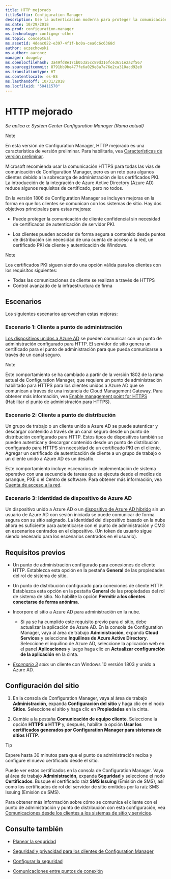 ```yaml
---
title: HTTP mejorado
titleSuffix: Configuration Manager
description: Use la autenticación moderna para proteger la comunicación de cliente sin necesidad de certificados PKI.
ms.date: 10/29/2018
ms.prod: configuration-manager
ms.technology: configmgr-other
ms.topic: conceptual
ms.assetid: 4deac022-e397-4f1f-bc0a-cea6c6c6368d
author: aczechowski
ms.author: aaroncz
manager: dougeby
ms.openlocfilehash: 3a49fd8e171b053a5cc89d316fce3651e2a2f567
ms.sourcegitcommit: 8791bb9be477fe6a029e8a7a76e2ca310acd92e0
ms.translationtype: HT
ms.contentlocale: es-ES
ms.lasthandoff: 10/31/2018
ms.locfileid: "50411570"
---
```

# <a name="enhanced-http"></a>HTTP mejorado

*Se aplica a: System Center Configuration Manager (Rama actual)*

<!--1356889,1358460-->

> [!Note]  
> En esta versión de Configuration Manager, HTTP mejorado es una característica de versión preliminar. Para habilitarla, vea [Características de versión preliminar](/sccm/core/servers/manage/pre-release-features).  

Microsoft recomienda usar la comunicación HTTPS para todas las vías de comunicación de Configuration Manager, pero es un reto para algunos clientes debido a la sobrecarga de administración de los certificados PKI. La introducción de la integración de Azure Active Directory (Azure AD) reduce algunos requisitos de certificado, pero no todos. 

En la versión 1806 de Configuration Manager se incluyen mejoras en la forma en que los clientes se comunican con los sistemas de sitio. Hay dos objetivos principales para estas mejoras:  

- Puede proteger la comunicación de cliente confidencial sin necesidad de certificados de autenticación de servidor PKI.  

- Los clientes pueden acceder de forma segura a contenido desde puntos de distribución sin necesidad de una cuenta de acceso a la red, un certificado PKI de cliente y autenticación de Windows.  

> [!Note]  
> Los certificados PKI siguen siendo una opción válida para los clientes con los requisitos siguientes:   
> - Todas las comunicaciones de cliente se realizan a través de HTTPS  
> - Control avanzado de la infraestructura de firma  


## <a name="bkmk_scenario"></a>Escenarios

Los siguientes escenarios aprovechan estas mejoras:  


### <a name="bkmk_scenario1"></a> Escenario 1: Cliente a punto de administración
<!--1356889-->

[Los dispositivos unidos a Azure AD](https://docs.microsoft.com/azure/active-directory/device-management-introduction#azure-ad-joined-devices) se pueden comunicar con un punto de administración configurado para HTTP. El servidor de sitio genera un certificado para el punto de administración para que pueda comunicarse a través de un canal seguro.   

> [!Note]  
> Este comportamiento se ha cambiado a partir de la versión 1802 de la rama actual de Configuration Manager, que requiere un punto de administración habilitado para HTTPS para los clientes unidos a Azure AD que se comunican a través de una instancia de Cloud Management Gateway. Para obtener más información, vea [Enable management point for HTTPS](/sccm/core/clients/manage/cmg/certificates-for-cloud-management-gateway#bkmk_mphttps) (Habilitar el punto de administración para HTTPS).  


### <a name="bkmk_scenario2"></a> Escenario 2: Cliente a punto de distribución
<!--1358228-->

Un grupo de trabajo o un cliente unido a Azure AD se puede autenticar y descargar contenido a través de un canal seguro desde un punto de distribución configurado para HTTP. Estos tipos de dispositivos también se pueden autenticar y descargar contenido desde un punto de distribución configurado para HTTPS sin necesidad de un certificado PKI en el cliente. Agregar un certificado de autenticación de cliente a un grupo de trabajo o un cliente unido a Azure AD es un desafío.

Este comportamiento incluye escenarios de implementación de sistema operativo con una secuencia de tareas que se ejecuta desde el medios de arranque, PXE o el Centro de software. Para obtener más información, vea [Cuenta de acceso a la red](/sccm/core/plan-design/hierarchy/accounts#network-access-account).<!--1358278-->


### <a name="bkmk_scenario3"></a> Escenario 3: Identidad de dispositivo de Azure AD 
<!--1358460-->

Un dispositivo unido a Azure AD o un [dispositivo de Azure AD híbrido](https://docs.microsoft.com/azure/active-directory/device-management-introduction#hybrid-azure-ad-joined-devices) sin un usuario de Azure AD con sesión iniciada se puede comunicar de forma segura con su sitio asignado. La identidad del dispositivo basado en la nube ahora es suficiente para autenticarse con el punto de administración y CMG en escenarios centrados en el dispositivo. (Un token de usuario sigue siendo necesario para los escenarios centrados en el usuario).  


## <a name="prerequisites"></a>Requisitos previos  

- Un punto de administración configurado para conexiones de cliente HTTP. Establezca esta opción en la pestaña **General** de las propiedades del rol de sistema de sitio.  

- Un punto de distribución configurado para conexiones de cliente HTTP. Establezca esta opción en la pestaña **General** de las propiedades del rol de sistema de sitio. No habilite la opción **Permitir a los clientes conectarse de forma anónima**.  

- Incorpore el sitio a Azure AD para administración en la nube.  

    - Si ya se ha cumplido este requisito previo para el sitio, debe actualizar la aplicación de Azure AD. En la consola de Configuration Manager, vaya al área de trabajo **Administración**, expanda **Cloud Services** y seleccione **Inquilinos de Azure Active Directory**. Seleccione el inquilino de Azure AD, seleccione la aplicación web en el panel **Aplicaciones** y luego haga clic en **Actualizar configuración de la aplicación** en la cinta.  

- *[Escenario 3](#bkmk_scenario3) solo*: un cliente con Windows 10 versión 1803 y unido a Azure AD. 



## <a name="configure-the-site"></a>Configuración del sitio

1. En la consola de Configuration Manager, vaya al área de trabajo **Administración**, expanda **Configuración del sitio** y haga clic en el nodo **Sitios**. Seleccione el sitio y haga clic en **Propiedades** en la cinta.  

2. Cambie a la pestaña **Comunicación de equipo cliente**. Seleccione la opción **HTTPS o HTTP** y, después, habilite la opción **Usar los certificados generados por Configuration Manager para sistemas de sitios HTTP**.  

> [!Tip]
> Espere hasta 30 minutos para que el punto de administración reciba y configure el nuevo certificado desde el sitio.

Puede ver estos certificados en la consola de Configuration Manager. Vaya al área de trabajo **Administración**, expanda **Seguridad** y seleccione el nodo **Certificados**. Busque el certificado raíz **SMS Issuing** (Emisión de SMS), así como los certificados de rol del servidor de sitio emitidos por la raíz SMS Issuing (Emisión de SMS).

Para obtener más información sobre cómo se comunica el cliente con el punto de administración y punto de distribución con esta configuración, vea [Comunicaciones desde los clientes a los sistemas de sitio y servicios](/sccm/core/plan-design/hierarchy/communications-between-endpoints#Planning_Client_to_Site_System).



## <a name="see-also"></a>Consulte también
- [Planear la seguridad](/sccm/core/plan-design/security/plan-for-security)  

- [Seguridad y privacidad para los clientes de Configuration Manager](/sccm/core/clients/deploy/plan/security-and-privacy-for-clients)  

- [Configurar la seguridad](/sccm/core/plan-design/security/configure-security)  

- [Comunicaciones entre puntos de conexión](/sccm/core/plan-design/hierarchy/communications-between-endpoints)  

